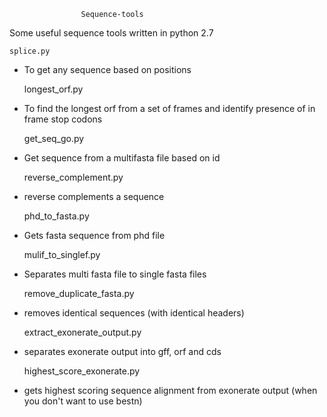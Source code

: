 					Sequence-tools

Some useful sequence tools written in python 2.7


	splice.py
- To get any sequence based on positions


	longest_orf.py
- To find the longest orf from a set of frames and identify presence of in frame stop codons


	get_seq_go.py
- Get sequence from a multifasta file based on id


	reverse_complement.py
- reverse complements a sequence


	phd_to_fasta.py
- Gets fasta sequence from phd file


	mulif_to_singlef.py
- Separates multi fasta file to single fasta files


	remove_duplicate_fasta.py
- removes identical sequences (with identical headers)


	extract_exonerate_output.py
- separates exonerate output into gff, orf and cds


	highest_score_exonerate.py
- gets highest scoring sequence alignment from exonerate output (when you don't want to use bestn)


